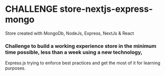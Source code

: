 # CHALLENGE store-nextjs-express-mongo
Store created with MongoDb, NodeJs, Express, NextJs &amp; React

### Challenge to build a working experience store in the minimum time possible, less than a week using a new technology,
Express.js trying to enforce best practices and get the most of it for learning purposes.
